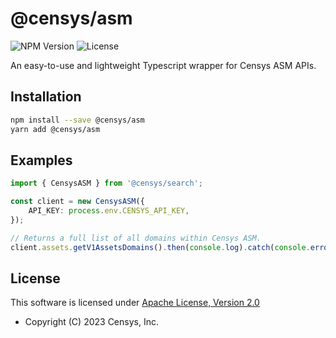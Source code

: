 # @censys/asm

![NPM Version](https://img.shields.io/npm/v/@censys/asm)
![License](https://img.shields.io/npm/l/@censys/asm)

An easy-to-use and lightweight Typescript wrapper for Censys ASM APIs.

## Installation

```sh
npm install --save @censys/asm
yarn add @censys/asm
```

## Examples

```typescript
import { CensysASM } from '@censys/search';

const client = new CensysASM({
    API_KEY: process.env.CENSYS_API_KEY,
});

// Returns a full list of all domains within Censys ASM.
client.assets.getV1AssetsDomains().then(console.log).catch(console.error);
```

## License

This software is licensed under [Apache License, Version 2.0](http://www.apache.org/licenses/LICENSE-2.0)

- Copyright (C) 2023 Censys, Inc.
